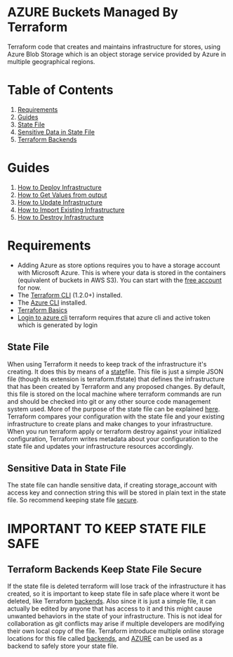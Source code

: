 # AZURE Buckets Managed By Terraform
Terraform code that creates and maintains infrastructure for stores, using Azure Blob Storage which is an object storage service provided by Azure in multiple geographical regions.
# Table of Contents
1. [Requirements](#requirements)
2. [Guides](#guides)
3. [State File](#state-file)
5. [Sensitive Data in State File](#sensitive-data-in-state-file)
6. [Terraform Backends](#terraform-backends-keep-state-file-secure)

# Guides
1. [How to Deploy Infrastructure](Create_Infrastructure.md)
2. [How to Get Values from output](Get_Outputs.md)
3. [How to Update Infrastructure](Update_Infrastructure.md)
4. [How to Import Existing Infrastructure](Import_Infrastructure.md)
5. [How to Destroy Infrastructure](Destroy_Infrastructure.md)


# Requirements

- Adding Azure as store options requires you to have a storage account with Microsoft Azure. This is where your data is stored in the containers (equivalent of buckets in AWS S3). You can start with the [free account](https://azure.microsoft.com/en-us/free/) for now.
- The [Terraform CLI](https://developer.hashicorp.com/terraform/tutorials/azure-get-started/install-cli) (1.2.0+) installed.
- The [Azure CLI](https://learn.microsoft.com/en-us/cli/azure/install-azure-cli) installed.
- [Terraform Basics](https://developer.hashicorp.com/terraform/tutorials/azure-get-started/azure-build)
- [Login to azure cli](https://learn.microsoft.com/en-us/cli/azure/get-started-with-azure-cli) terraform requires that azure cli and active token which is generated by login

## State File

When using Terraform it needs to keep track of the infrastructure it's creating. It does this by means of a [state](https://developer.hashicorp.com/terraform/language/state)file. This file is just a simple JSON file (though its extension is terraform.tfstate) that defines the infrastructure that has been created by Terraform and any proposed changes. By default, this file is stored on the local machine where terraform commands are run and should be checked into git or any other source code management system used. More of the purpose of the state file can be explained [here](https://developer.hashicorp.com/terraform/language/state/purpose). Terraform compares your configuration with the state file and your existing infrastructure to create plans and make changes to your infrastructure. When you run terraform apply or terraform destroy against your initialized configuration, Terraform writes metadata about your configuration to the state file and updates your infrastructure resources accordingly.

## Sensitive Data in State File

The state file can handle sensitive data, if creating storage_account with access key and connection string this will be stored in plain text in the state file. So recommend keeping state file [secure](https://developer.hashicorp.com/terraform/language/state/sensitive-data). 

# IMPORTANT TO KEEP STATE FILE SAFE

## Terraform Backends Keep State File Secure

If the state file is deleted terraform will lose track of the infrastructure it has created, so it is important to keep state file in safe place where it wont be deleted, like Terraform [backends](https://developer.hashicorp.com/terraform/language/settings/backends/configuration). Also since it is just a simple file, it can actually be edited by anyone that has access to it and this might cause unwanted behaviors in the state of your infrastructure. This is not ideal for collaboration as git conflicts may arise if multiple developers are modifying their own local copy of the file. Terraform introduce multiple online storage locations for this file called [backends](https://developer.hashicorp.com/terraform/language/settings/backends/configuration), and [AZURE](https://developer.hashicorp.com/terraform/language/settings/backends/azurerm) can be used as a backend to safely store your state file. 

<br />